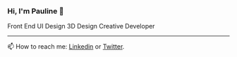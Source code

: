 ### Hi, I'm Pauline 👋

Front End 
UI Design
3D Design
Creative Developer

____
      
📫 How to reach me: [Linkedin](https://www.linkedin.com/in/paulinestich/) or [Twitter](https://twitter.com/PaulineStich).            
